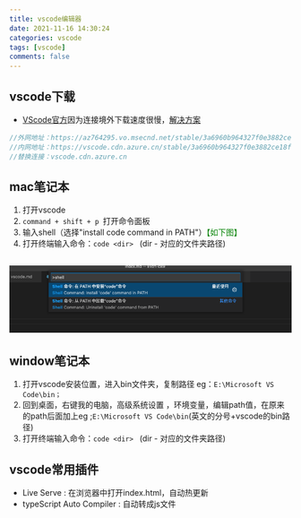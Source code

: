```yaml
---
title: vscode编辑器
date: 2021-11-16 14:30:24
categories: vscode
tags: [vscode]
comments: false
---
```


## vscode下载
- [VScode官方](https://code.visualstudio.com/)因为连接境外下载速度很慢，[解决方案](https://blog.csdn.net/m0_55548148/article/details/115587339)
```javascript
//外网地址：https://az764295.vo.msecnd.net/stable/3a6960b964327f0e3882ce18fcebd07ed191b316/VSCode-darwin-universal.zip
//内网地址：https://vscode.cdn.azure.cn/stable/3a6960b964327f0e3882ce18fcebd07ed191b316/VSCode-darwin-universal.zip
//替换连接：vscode.cdn.azure.cn
```

##  mac笔记本
1. 打开vscode
2. `command + shift + p `打开命令面板
3. 输入shell（选择"install code command in PATH"）<font color="green">【如下图】</font>
4. 打开终端输入命令：`code <dir> ` (dir - 对应的文件夹路径)

<!-- more -->

![](/images/vscode.png)
------

## window笔记本
1. 打开vscode安装位置，进入bin文件夹，复制路径 eg：`E:\Microsoft VS Code\bin；`
2. 回到桌面，右键我的电脑，高级系统设置 ，环境变量，编辑path值，在原来的path后面加上eg ;`E:\Microsoft VS Code\bin`(英文的分号+vscode的bin路径)
3. 打开终端输入命令：`code <dir> ` (dir - 对应的文件夹路径)


## vscode常用插件
- Live Serve : 在浏览器中打开index.html，自动热更新
- typeScript Auto Compiler : 自动转成js文件
